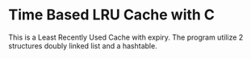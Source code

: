 # Time Based LRU Cache with C

This is a Least Recently Used Cache with expiry. The program utilize 2 structures doubly linked list and a hashtable.
